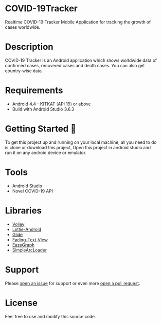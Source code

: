 # COVID-19Tracker
Realtime COVID-19 Tracker Mobile Application for tracking the growth of cases worldwide.

# Description
COVID-19 Tracker is an Android application which shows worldwide data of confirmed cases, recovered cases and death cases. You can also get country-wise data.

# Requirements
* Android 4.4 - KITKAT (API 19) or above
* Build with Android Studio 3.6.3

# Getting Started 🚀
To get this project up and running on your local machine, all you need to do is clone or download this project, Open this project in android studio and run it on any android device or emulator.

# Tools
  * Android Studio
  * Novel COVID-19 API

# Libraries
* [Volley](https://github.com/google/volley)
* [Lottie-Android](https://github.com/airbnb/lottie-android)
* [Glide](https://github.com/bumptech/glide)
* [Fading-Text-View](https://github.com/rosenpin/fading-text-view)
* [EazeGraph](https://github.com/blackfizz/EazeGraph)
* [SimpleArcLoader](https://github.com/generic-leo/SimpleArcLoader)

# Support
Please [open an issue](https://github.com/abdullahabbasi852/COVID-19Tracker/issues) for support or even more [open a pull request](https://github.com/abdullahabbasi852/COVID-19Tracker/pulls).

# License
Feel free to use and modify this source code.

